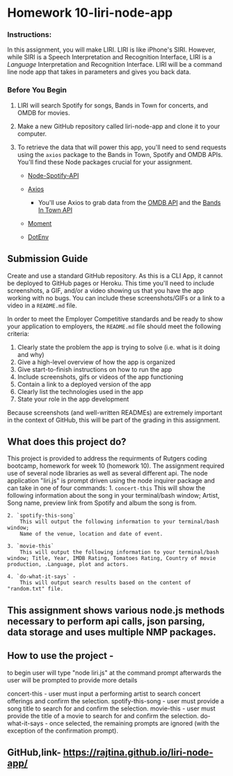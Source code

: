 # Homework 10-liri-node-app

### Instructions:

In this assignment, you will make LIRI. LIRI is like iPhone's SIRI. However, while SIRI is a Speech Interpretation and Recognition Interface, LIRI is a _Language_ Interpretation and Recognition Interface. LIRI will be a command line node app that takes in parameters and gives you back data.

### Before You Begin

1. LIRI will search Spotify for songs, Bands in Town for concerts, and OMDB for movies.

2. Make a new GitHub repository called liri-node-app and clone it to your computer.

3. To retrieve the data that will power this app, you'll need to send requests using the `axios` package to the Bands in Town, Spotify and OMDB APIs. You'll find these Node packages crucial for your assignment.

   * [Node-Spotify-API](https://www.npmjs.com/package/node-spotify-api)

   * [Axios](https://www.npmjs.com/package/axios)

     * You'll use Axios to grab data from the [OMDB API](http://www.omdbapi.com) and the [Bands In Town API](http://www.artists.bandsintown.com/bandsintown-api)

   * [Moment](https://www.npmjs.com/package/moment)

   * [DotEnv](https://www.npmjs.com/package/dotenv)
   
## Submission Guide

Create and use a standard GitHub repository. As this is a CLI App, it cannot be deployed to GitHub pages or Heroku. This time you'll need to include screenshots, a GIF, and/or a video showing us that you have the app working with no bugs. You can include these screenshots/GIFs or a link to a video in a `README.md` file.

In order to meet the Employer Competitive standards and be ready to show your application to employers, the `README.md` file should meet the following criteria:

1. Clearly state the problem the app is trying to solve (i.e. what is it doing and why)
2. Give a high-level overview of how the app is organized
3. Give start-to-finish instructions on how to run the app
4. Include screenshots, gifs or videos of the app functioning
5. Contain a link to a deployed version of the app
6. Clearly list the technologies used in the app
7. State your role in the app development

Because screenshots (and well-written READMEs) are extremely important in the context of GitHub, this will be part of the grading in this assignment.



## What does this project do?

This project is provided to address the requirments of Rutgers coding bootcamp, homework for week 10 (homework 10).
The assignment required use of several node libraries as well as several different api.
The node application "liri.js" is prompt driven using the node inquirer package and can take in one of four commands:
    1. `concert-this`
        This will show the following information about the song in your terminal/bash window;  Artist, Song name, preview link from Spotify and album the song is from.

    2. `spotify-this-song`
        This will output the following information to your terminal/bash window; 
        Name of the venue, location and date of event.

    3. `movie-this`
        This will output the following information to your terminal/bash window; Title, Year, IMDB Rating, Tomatoes Rating, Country of movie production, .Language, plot and actors.

    4. `do-what-it-says` - 
        This will output search results based on the content of "random.txt" file.

## This assignment shows various node.js methods necessary to perform api calls, json parsing, data storage and uses multiple NMP packages.

## How to use the project -

to begin user will type "node liri.js" at the command prompt
afterwards the user will be prompted to provide more details

concert-this - user must input a performing artist to search concert offerings and confirm the selection.
spotify-this-song - user must provide a song title to search for and confirm the selection.
movie-this - user must provide the title of a movie to search for and confirm the selection.
do-what-it-says - once selected, the remaining prompts are ignored (with the exception of the confirmation prompt).


## GitHub,link- https://rajtina.github.io/liri-node-app/